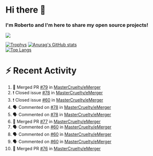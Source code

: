 # Hi there 👋
### I'm Roberto and I'm here to share my open source projects!

<img src="https://komarev.com/ghpvc/?username=mastercruelty&label=Profile views&color=0e75b6"><br>

[![Trophys](https://github-profile-trophy.vercel.app/?username=mastercruelty)](https://github.com/ryo-ma/github-profile-trophy)
[![Anurag's GitHub stats](https://github-readme-stats.vercel.app/api?username=mastercruelty&show_icons=true&theme=tokyonight)](https://github.com/anuraghazra/github-readme-stats)<br>
[![Top Langs](https://github-readme-stats.vercel.app/api/top-langs/?username=mastercruelty&exclude_repo=Alarm-project&layout=compact&theme=tokyonight)](https://github.com/anuraghazra/github-readme-stats)

# :zap: Recent Activity
<!--START_SECTION:activity-->
1. 🎉 Merged PR [#79](https://github.com/MasterCruelty/eMerger/pull/79) in [MasterCruelty/eMerger](https://github.com/MasterCruelty/eMerger)
2. ❗️ Closed issue [#78](https://github.com/MasterCruelty/eMerger/issues/78) in [MasterCruelty/eMerger](https://github.com/MasterCruelty/eMerger)
3. ❗️ Closed issue [#60](https://github.com/MasterCruelty/eMerger/issues/60) in [MasterCruelty/eMerger](https://github.com/MasterCruelty/eMerger)
4. 🗣 Commented on [#78](https://github.com/MasterCruelty/eMerger/issues/78) in [MasterCruelty/eMerger](https://github.com/MasterCruelty/eMerger)
5. 🗣 Commented on [#78](https://github.com/MasterCruelty/eMerger/issues/78) in [MasterCruelty/eMerger](https://github.com/MasterCruelty/eMerger)
6. 🎉 Merged PR [#77](https://github.com/MasterCruelty/eMerger/pull/77) in [MasterCruelty/eMerger](https://github.com/MasterCruelty/eMerger)
7. 🗣 Commented on [#60](https://github.com/MasterCruelty/eMerger/issues/60) in [MasterCruelty/eMerger](https://github.com/MasterCruelty/eMerger)
8. 🗣 Commented on [#60](https://github.com/MasterCruelty/eMerger/issues/60) in [MasterCruelty/eMerger](https://github.com/MasterCruelty/eMerger)
9. 🗣 Commented on [#60](https://github.com/MasterCruelty/eMerger/issues/60) in [MasterCruelty/eMerger](https://github.com/MasterCruelty/eMerger)
10. 🎉 Merged PR [#76](https://github.com/MasterCruelty/eMerger/pull/76) in [MasterCruelty/eMerger](https://github.com/MasterCruelty/eMerger)
<!--END_SECTION:activity-->
